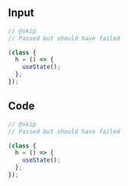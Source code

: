 
## Input

```javascript
// @skip
// Passed but should have failed

(class {
  h = () => {
    useState();
  };
});

```

## Code

```javascript
// @skip
// Passed but should have failed

(class {
  h = () => {
    useState();
  };
});

```
      